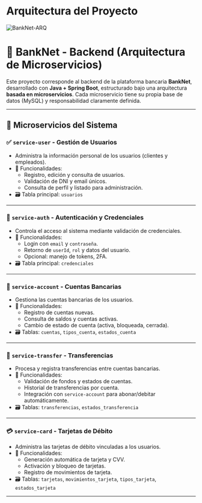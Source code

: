 # Arquitectura del Proyecto

![BankNet-ARQ](https://github.com/user-attachments/assets/3d569a5e-305d-4d88-86aa-58642b5771ed)

# 🏦 BankNet - Backend (Arquitectura de Microservicios)

Este proyecto corresponde al backend de la plataforma bancaria **BankNet**, desarrollado con **Java + Spring Boot**, estructurado bajo una arquitectura **basada en microservicios**. Cada microservicio tiene su propia base de datos (MySQL) y responsabilidad claramente definida.

---

## 🔧 Microservicios del Sistema

### ✅ `service-user` - Gestión de Usuarios
- Administra la información personal de los usuarios (clientes y empleados).
- 📌 Funcionalidades:
  - Registro, edición y consulta de usuarios.
  - Validación de DNI y email únicos.
  - Consulta de perfil y listado para administración.
- 🗃️ Tabla principal: `usuarios`

---

### 🔑 `service-auth` - Autenticación y Credenciales
- Controla el acceso al sistema mediante validación de credenciales.
- 📌 Funcionalidades:
  - Login con `email` y `contraseña`.
  - Retorno de `userId`, `rol` y datos del usuario.
  - Opcional: manejo de tokens, 2FA.
- 🗃️ Tabla principal: `credenciales`

---

### 🏦 `service-account` - Cuentas Bancarias
- Gestiona las cuentas bancarias de los usuarios.
- 📌 Funcionalidades:
  - Registro de cuentas nuevas.
  - Consulta de saldos y cuentas activas.
  - Cambio de estado de cuenta (activa, bloqueada, cerrada).
- 🗃️ Tablas: `cuentas`, `tipos_cuenta`, `estados_cuenta`

---

### 🔁 `service-transfer` - Transferencias
- Procesa y registra transferencias entre cuentas bancarias.
- 📌 Funcionalidades:
  - Validación de fondos y estados de cuentas.
  - Historial de transferencias por cuenta.
  - Integración con `service-account` para abonar/debitar automáticamente.
- 🗃️ Tablas: `transferencias`, `estados_transferencia`

---

### 💳 `service-card` - Tarjetas de Débito
- Administra las tarjetas de débito vinculadas a los usuarios.
- 📌 Funcionalidades:
  - Generación automática de tarjeta y CVV.
  - Activación y bloqueo de tarjetas.
  - Registro de movimientos de tarjeta.
- 🗃️ Tablas: `tarjetas`, `movimientos_tarjeta`, `tipos_tarjeta`, `estados_tarjeta`

---